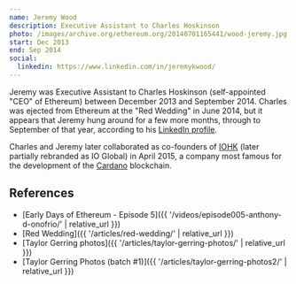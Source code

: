 ```yaml
---
name: Jeremy Wood
description: Executive Assistant to Charles Hoskinson
photo: /images/archive.org/ethereum.org/20140701165441/wood-jeremy.jpg
start: Dec 2013
end: Sep 2014
social:
  linkedin: https://www.linkedin.com/in/jeremykwood/
---
```


Jeremy was Executive Assistant to Charles Hoskinson (self-appointed "CEO" of Ethereum) between December 2013 and September 2014.  Charles was ejected from Ethereum at the "Red Wedding" in June 2014, but it appears that Jeremy hung around for a few more months, through to September of that year, according to his [LinkedIn profile](https://www.linkedin.com/in/jeremykwood/).

Charles and Jeremy later collaborated as co-founders of [IOHK](https://iohk.io/) (later partially rebranded as IO Global) in April 2015, a company most famous for the development of the [Cardano](https://en.wikipedia.org/wiki/Cardano_(blockchain_platform)) blockchain.

## References

- [Early Days of Ethereum - Episode 5]({{ '/videos/episode005-anthony-d-onofrio/' | relative_url }})
- [Red Wedding]({{ '/articles/red-wedding/' | relative_url }})
- [Taylor Gerring photos]({{ '/articles/taylor-gerring-photos/' | relative_url }})
- [Taylor Gerring Photos (batch #1)]({{ '/articles/taylor-gerring-photos2/' | relative_url }})
